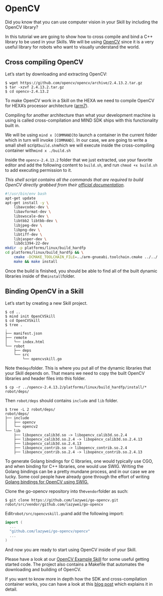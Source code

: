 # OpenCV

Did you know that you can use computer vision in your Skill by including the OpenCV library?

In this tutorial we are going to show how to cross compile and bind a C++ library to be used in your Skills. We will be using [OpenCV](http://opencv.org/) since it is a very useful library for robots who want to visually understand the world.

## Cross compiling OpenCV

Let’s start by downloading and extracting OpenCV:

```
$ wget https://github.com/opencv/opencv/archive/2.4.13.2.tar.gz
$ tar -xzvf 2.4.13.2.tar.gz
$ cd opencv-2.4.13.2
```

To make OpenCV work in a Skill on the HEXA we need to compile OpenCV for HEXA’s processor architecture \([arm7](http://infocenter.arm.com/help/index.jsp?topic=/com.arm.doc.set.arm7/index.html)\).

Compiling for another architecture than what your development machine is using is called cross-compilation and MIND SDK ships with this functionality built in.

We will be using `mind x [COMMAND]`to launch a container in the current folder which in turn will invoke `[COMMAND]`. In our case, we are going to write a small shell script`build.sh`which we will execute inside the cross-compiling container with`mind x ./build.sh`

Inside the `opencv-2.4.13.2` folder that we just extracted, use your favorite editor and add the following content to `build.sh`, and run `chmod +x build.sh` to add executing permission to it.

_This shell script contains all the commands that are required to build OpenCV directly grabbed from their _[_official documentation_](http://docs.opencv.org/2.4/doc/tutorials/introduction/crosscompilation/arm_crosscompile_with_cmake.html)_._

```bash
#!/usr/bin/env bash
apt-get update 
apt-get install -y \
    libavcodec-dev \
    libavformat-dev \
    libswscale-dev \
    libtbb2 libtbb-dev \
    libjpeg-dev \
    libpng-dev \
    libtiff-dev \
    libjasper-dev \
    libdc1394-22-dev
mkdir -p platforms/linux/build_hardfp
cd platforms/linux/build_hardfp && \
    cmake -DCMAKE_TOOLCHAIN_FILE=../arm-gnueabi.toolchain.cmake ../../.. && \
    make && make install
```

Once the build is finished, you should be able to find all of the built dynamic libraries inside of the`install`folder.

## Binding OpenCV in a Skill

Let’s start by creating a new Skill project.

```
$ cd .. 
$ mind init OpenCVSkill
$ cd OpenCVSkill
$ tree .
.
├── manifest.json
├── remote
│   └── index.html
└── robot
    ├── deps
    └── src
        └── opencvskill.go

```

Note the`deps`folder. This is where you put all of the dynamic libraries that your Skill depends on. That means we need to copy the built OpenCV libraries and header files into this folder.

```
$ cp -r ../opencv-2.4.13.2/platforms/linux/build_hardfp/install/* robot/deps/
```

Then `robot/deps` should contains `include` and `lib` folder.

```
$ tree -L 2 robot/deps/
robot/deps/
├── include
│   ├── opencv
│   └── opencv2
└── lib
    ├── libopencv_calib3d.so -> libopencv_calib3d.so.2.4
    ├── libopencv_calib3d.so.2.4 -> libopencv_calib3d.so.2.4.13
    ├── libopencv_calib3d.so.2.4.13
    ├── libopencv_contrib.so -> libopencv_contrib.so.2.4
    ├── libopencv_contrib.so.2.4 -> libopencv_contrib.so.2.4.13
```

To generate Golang bindings for C libraries, one would typically use CGO, and when binding for C++ libraries, one would use SWIG. Writing the Golang bindings can be a pretty mundane process, and in our case we are lucky. Some cool people have already gone through the effort of writing [Golang bindings for OpenCV using SWIG.](https://github.com/lazywei/go-opencv)

Clone the go-opencv repository into the`vendor`folder as such:

```
$ git clone https://github.com/lazywei/go-opencv.git robot/src/vendor/github.com/lazywei/go-opencv

```

Edit`robot/src/opencvskill.go`and add the following import:

```go
import (
  ...
  "github.com/lazywei/go-opencv/opencv"
  ...
)

```

And now you are ready to start using OpenCV inside of your Skill.

Please have a look at our [OpenCV Example Skill](https://github.com/vincross/mindsdk/tree/master/examples/OpenCVSkill) for some useful getting started code. The project also contains a Makefile that automates the downloading and building of OpenCV.

If you want to know more in depth how the SDK and cross-compilation container works, you can have a look at this [blog post](https://t3d.one/development/2017/04/06/building-an-sdk-for-robots/) which explains it in detail.

